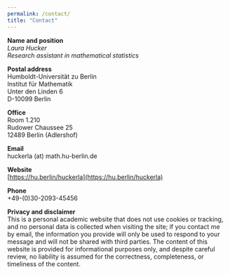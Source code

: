 ```yaml
---
permalink: /contact/
title: "Contact"
---
```


<b>Name and position</b><br>
<i>Laura Hucker</i><br>
<i>Research assistant in mathematical statistics</i>

<b>Postal address</b><br>
Humboldt-Universität zu Berlin<br>
Institut für Mathematik<br>
Unter den Linden 6<br>
D-10099 Berlin
 
<b>Office</b><br>
Room 1.210<br>
Rudower Chaussee 25<br>
12489 Berlin (Adlershof)

<b>Email</b><br>
huckerla (at) math.hu-berlin.de

<b>Website</b><br>
[https://hu.berlin/huckerla](https://hu.berlin/huckerla)
 
<b>Phone</b><br>
+49-(0)30-2093-45456

<b>Privacy and disclaimer</b><br>
This is a personal academic website that does not use cookies or tracking, and no personal data is collected when visiting the site; if you contact me by email, the information you provide will only be used to respond to your message and will not be shared with third parties. The content of this website is provided for informational purposes only, and despite careful review, no liability is assumed for the correctness, completeness, or timeliness of the content.
